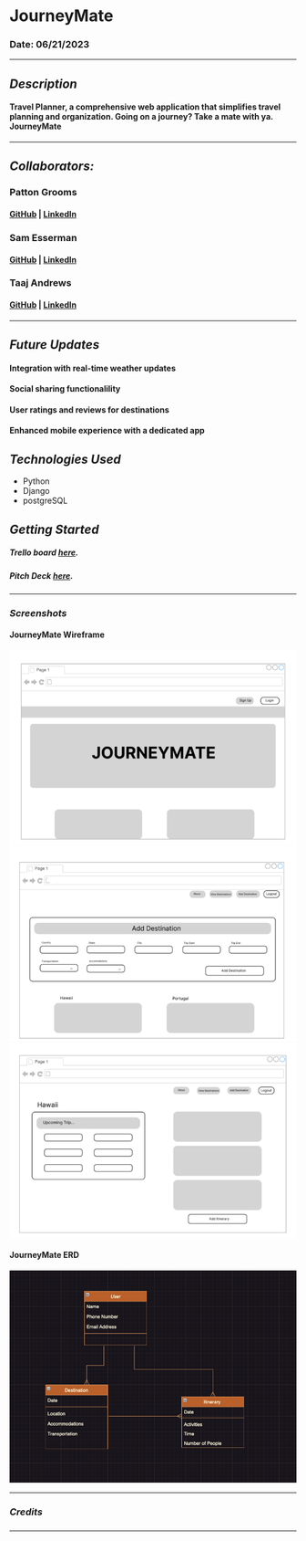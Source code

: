 # JourneyMate

### Date: 06/21/2023

---

## **_Description_**

#### Travel Planner, a comprehensive web application that simplifies travel planning and organization. Going on a journey? Take a mate with ya. JourneyMate

---

## **_Collaborators:_**

### Patton Grooms

#### [GitHub](https://github.com/pattongrooms) | [LinkedIn](https://www.linkedin.com/in/patton-grooms/)

### Sam Esserman

#### [GitHub](https://github.com/SLEsserman) | [LinkedIn](https://www.linkedin.com/in/samuel-esserman/)

### Taaj Andrews

#### [GitHub](https://github.com/TaajAndrews) | [LinkedIn](https://linkedin.com/in/taajandrews)

---

## **_Future Updates_**

#### Integration with real-time weather updates

#### Social sharing functionalility

#### User ratings and reviews for destinations

#### Enhanced mobile experience with a dedicated app

## **_Technologies Used_**

- Python
- Django
- postgreSQL

## **_Getting Started_**

##### Trello board [here](https://trello.com/b/aZLhCVjV/journeymate-project-3-sam-taaj-pat).

##### Pitch Deck [here](https://docs.google.com/presentation/d/1ZXlzEQVcTHV-_frMQG-jF8x84sw2_-p-jqBuw2iQ-oc/edit#slide=id.gcb9a0b074_1_0).

---

### **_Screenshots_**

#### JourneyMate Wireframe

![WireFrame](images/wireframe_1.png)
![](images/wireframe_2.png)
![](images/wireframe_3.png)

#### JourneyMate ERD

![](images/erd_journeymate.png)

---

### **_Credits_**

#####

#####

#####

#####

---
